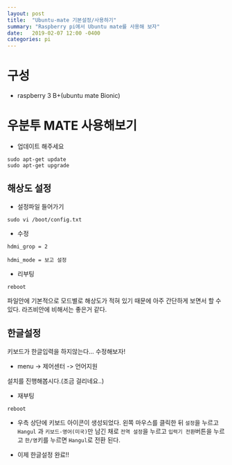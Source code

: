 ```yaml
---
layout: post
title:  "Ubuntu-mate 기본설정/사용하기"
summary: "Raspberry pi에서 Ubuntu mate를 사용해 보자"
date:   2019-02-07 12:00 -0400
categories: pi
---
```

# 구성
- raspberry 3 B+(ubuntu mate Bionic)

# 우분투 MATE 사용해보기

- 업데이트 해주세요

```
sudo apt-get update
sudo apt-get upgrade
```

## 해상도 설정
- 설정파일 들어가기

```
sudo vi /boot/config.txt
```

- 수정

```
hdmi_grop = 2

hdmi_mode = 보고 설정
```

- 리부팅

```
reboot
```

파일안에 기본적으로 모드별로 해상도가 적혀 있기 때문에 아주 간단하게 보면서 할 수 있다. 라즈비안에 비해서는 좋은거 같다.

## 한글설정

키보드가 한글입력을 하지않는다... 수정해보자!

- menu -> 제어센터 -> 언어지원

설치를 진행해봅시다.(조금 걸리네요..)

- 재부팅

```
reboot
```

- 우측 상단에 키보드 아이콘이 생성되었다. 왼쪽 마우스를 클릭한 뒤 `설정`을 누르고 `Hangul` 과 `키보드-영어(미국)`만 남긴 채로 `전역 설정`을 누르고 `입력기 전환`버튼을 누르고 `한/영`키를 누르면 `Hangul`로 전환 된다.

- 이제 한글설정 완료!!
